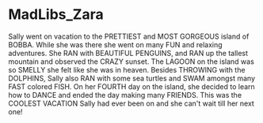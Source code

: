 # MadLibs_Zara
Sally went on vacation to the PRETTIEST and MOST GORGEOUS island of BOBBA. While she was there she went on many FUN and relaxing adventures. She RAN with BEAUTIFUL PENGUINS, and RAN up the tallest mountain and observed the CRAZY sunset. The LAGOON on the island was so SMELLY she felt like she was in heaven. Besides THROWING with the DOLPHINS, Sally also RAN with some sea turtles and SWAM amongst many FAST colored FISH. On her FOURTH day on the island, she decided to learn how to DANCE and ended the day making many FRIENDS. This was the COOLEST VACATION Sally had ever been on and she can't wait till her next one!
